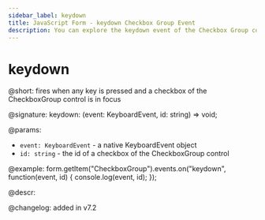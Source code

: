 ```yaml
---
sidebar_label: keydown 
title: JavaScript Form - keydown Checkbox Group Event 
description: You can explore the keydown event of the Checkbox Group control of Form in the documentation of the DHTMLX JavaScript UI library. Browse developer guides and API reference, try out code examples and live demos, and download a free 30-day evaluation version of DHTMLX Suite.
---
```


# keydown

@short: fires when any key is pressed and a checkbox of the CheckboxGroup control is in focus

@signature: keydown: (event: KeyboardEvent, id: string) => void;

@params:
- `event: KeyboardEvent` - a native KeyboardEvent object
- `id: string` - the id of a checkbox of the CheckboxGroup control

@example:
form.getItem("CheckboxGroup").events.on("keydown", function(event, id) {
    console.log(event, id);
});

@descr:

@changelog: added in v7.2
